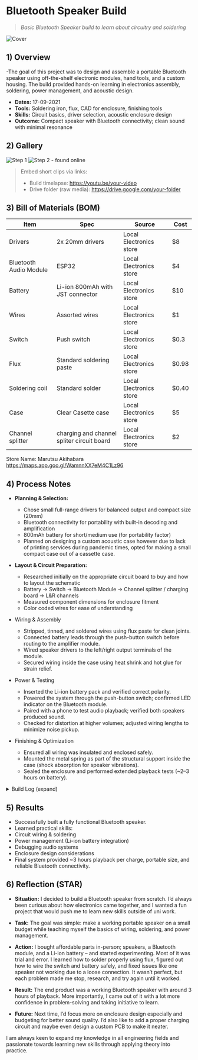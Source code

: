 # Bluetooth Speaker Build

> _Basic Bluetooth Speaker build to learn about circuitry and soldering_

![Cover](media/Components.jpeg)

## 1) Overview
-The goal of this project was to design and assemble a portable Bluetooth speaker using off-the-shelf electronic modules, hand tools, and a custom housing. The build provided hands-on learning in electronics assembly, soldering, power management, and acoustic design.
- **Dates:** 17-09-2021
- **Tools:** Soldering iron, flux, CAD for enclosure, finishing tools
- **Skills:** Circuit basics, driver selection, acoustic enclosure design
- **Outcome:** Compact speaker with Bluetooth connectivity; clean sound with minimal resonance

## 2) Gallery
![Step 1](media/Speaker_circuit.jpeg)
![Step 2](media/Schematic.png) - found online

> Embed short clips via links:  
> - Build timelapse: https://youtu.be/your-video
> - Drive folder (raw media): https://drive.google.com/your-folder

## 3) Bill of Materials (BOM)
| Item | Spec | Source | Cost |
|---|---|---|---|
| Drivers | 2x 20mm drivers | Local Electronics store| $8 |
| Bluetooth Audio Module | ESP32 | Local Electronics store| $4 |
| Battery | Li-ion 800mAh with JST connector | Local Electronics store| $10 |
| Wires | Assorted wires | Local Electronics store| $1 |
| Switch | Push switch | Local Electronics store| $0.3 |
| Flux | Standard soldering paste | Local Electronics store| $0.98 |
| Soldering coil | Standard solder | Local Electronics store| $0.40 |
| Case | Clear Casette case | Local Electronics store| $5 |
| Channel splitter | charging and channel spliter circuit board | Local Electronics store| $2 |

Store Name: Marutsu Akihabara https://maps.app.goo.gl/WamnnXX7eM4C1Lz96

## 4) Process Notes
- **Planning & Selection:**
  - Chose small full-range drivers for balanced output and compact size (20mm)
  - Bluetooth connectivity for portability with built-in decoding and amplification
  - 800mAh battery for short/medium use (for portability factor)
  - Planned on designing a custom acoustic case however due to lack of printing services during pandemic times, opted for making a small compact case out of a cassette case.

- **Layout & Circuit Preparation:**
  - Researched initially on the appropriate circuit board to buy and how to layout the schematic
  - Battery -> Switch -> Bluetooth Module -> Channel splitter / charging board -> L&R channels
  - Measured component dimensions for enclosure fitment
  - Color coded wires for ease of understanding

- Wiring & Assembly
	-	Stripped, tinned, and soldered wires using flux paste for clean joints.
	-	Connected battery leads through the push-button switch before routing to the amplifier module.
	-	Wired speaker drivers to the left/right output terminals of the module.
	-	Secured wiring inside the case using heat shrink and hot glue for strain relief.

- Power & Testing
	-	Inserted the Li-ion battery pack and verified correct polarity.
	-	Powered the system through the push-button switch; confirmed LED indicator on the Bluetooth module.
	-	Paired with a phone to test audio playback; verified both speakers produced sound.
	-	Checked for distortion at higher volumes; adjusted wiring lengths to minimize noise pickup.

- Finishing & Optimization
	-	Ensured all wiring was insulated and enclosed safely.
	-	Mounted the metal spring as part of the structural support inside the case (shock absorption for speaker vibrations).
	-	Sealed the enclosure and performed extended playback tests (~2–3 hours on battery).

<details>
<summary>Build Log (expand)</summary>

1.	Component Sourcing: Purchased speakers, Bluetooth module, battery, and wires.
2.	Initial Mock-up: Laid out components on graph paper to visualize circuit and enclosure placement.
3.	Soldering Work:
  -	Prepped wires with flux and solder.
	-	Connected switch to control power from battery.
	-	Wired speakers to amplifier outputs.
4.	Circuit Testing: Connected battery → tested Bluetooth pairing → confirmed audio output.
5.	Debugging: Fixed one loose speaker wire that caused channel imbalance.
6.	Enclosure Work: Installed speakers into case, reinforced joints with glue and rubber band.
7.	Final Testing: Played music for several hours to confirm stability and battery life.
8.	Project Completion: Fully portable Bluetooth speaker with clean sound output and stable wireless connection.

</details>

## 5) Results
-	Successfully built a fully functional Bluetooth speaker.
-	Learned practical skills:
-	Circuit wiring & soldering
-	Power management (Li-ion battery integration)
-	Debugging audio systems
-	Enclosure design considerations
-	Final system provided ~3 hours playback per charge, portable size, and reliable Bluetooth connectivity.

## 6) Reflection (STAR)
- **Situation:** I decided to build a Bluetooth speaker from scratch. I’d always been curious about how electronics came together, and I wanted a fun project that would push me to learn new skills outside of uni work.
   
- **Task:** The goal was simple: make a working portable speaker on a small budget while teaching myself the basics of wiring, soldering, and power management.
  
- **Action:** I bought affordable parts in-person; speakers, a Bluetooth module, and a Li-ion battery – and started experimenting. Most of it was trial and error. I learned how to solder properly using flux, figured out how to wire the switch and battery safely, and fixed issues like one speaker not working due to a loose connection. It wasn’t perfect, but each problem made me stop, research, and try again until it worked.
  
- **Result:** The end product was a working Bluetooth speaker with around 3 hours of playback. More importantly, I came out of it with a lot more confidence in problem-solving and taking initiative to learn.
  
- **Future:** Next time, I’d focus more on enclosure design especially and budgeting for better sound quality. I’d also like to add a proper charging circuit and maybe even design a custom PCB to make it neater.

I am always keen to expand my knowledge in all engineering fields and passionate towards learning new skills through applying theory into practice.
